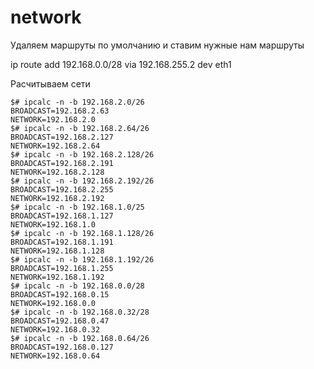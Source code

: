 # network

Удаляем маршруты по умолчанию и ставим нужные нам маршруты

ip route add 192.168.0.0/28 via 192.168.255.2 dev eth1

Расчитываем сети

	$# ipcalc -n -b 192.168.2.0/26
	BROADCAST=192.168.2.63
	NETWORK=192.168.2.0
	$# ipcalc -n -b 192.168.2.64/26
	BROADCAST=192.168.2.127
	NETWORK=192.168.2.64
	$# ipcalc -n -b 192.168.2.128/26
	BROADCAST=192.168.2.191
	NETWORK=192.168.2.128
	$# ipcalc -n -b 192.168.2.192/26
	BROADCAST=192.168.2.255
	NETWORK=192.168.2.192
	$# ipcalc -n -b 192.168.1.0/25
	BROADCAST=192.168.1.127
	NETWORK=192.168.1.0
	$# ipcalc -n -b 192.168.1.128/26
	BROADCAST=192.168.1.191
	NETWORK=192.168.1.128
	$# ipcalc -n -b 192.168.1.192/26
	BROADCAST=192.168.1.255
	NETWORK=192.168.1.192
	$# ipcalc -n -b 192.168.0.0/28
	BROADCAST=192.168.0.15
	NETWORK=192.168.0.0
	$# ipcalc -n -b 192.168.0.32/28
	BROADCAST=192.168.0.47
	NETWORK=192.168.0.32
	$# ipcalc -n -b 192.168.0.64/26
	BROADCAST=192.168.0.127
	NETWORK=192.168.0.64